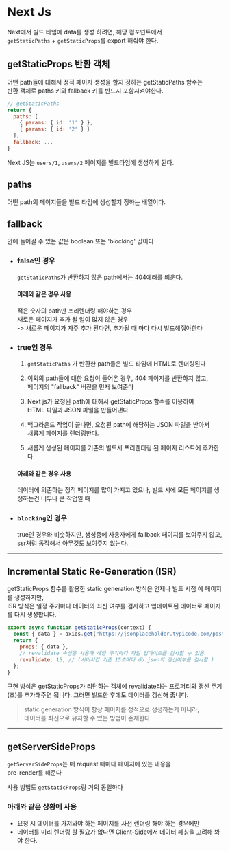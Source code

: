 # Next Js

Next에서 빌드 타임에 data를 생성 하려면, 해당 컴포넌트에서<br>
`getStaticPaths` + `getStaticProps`를 export 해줘야 한다.

## getStaticProps 반환 객체

어떤 path들에 대해서 정적 페이지 생성을 할지 정하는 getStaticPaths 함수는<br>
반환 객체로 paths 키와 fallback 키를 반드시 포함시켜야한다.

```js
// getStaticPaths
return {
  paths: [
    { params: { id: '1' } },
    { params: { id: '2' } }
  ],
  fallback: ...
}
```

Next JS는 `users/1`, `users/2` 페이지를 빌드타임에 생성하게 된다.

## paths

어떤 path의 페이지들을 빌드 타임에 생성할지 정하는 배열이다.

## fallback

안에 들어갈 수 있는 값은 boolean 또는 'blocking' 값이다

- ### false인 경우

  `getStaticPaths`가 반환하지 않은 path에서는 404에러를 띄운다.

  #### 아래와 같은 경우 사용

  적은 숫자의 path만 프리렌더링 해야하는 경우<br>
  새로운 페이지가 추가 될 일이 많지 않은 경우<br>
  -> 새로운 페이지가 자주 추가 된다면, 추가될 때 마다 다시 빌드해줘야한다

- ### true인 경우

  1. `getStaticPaths` 가 반환한 path들은 빌드 타임에 HTML로 렌더링된다

  2. 이외의 path들에 대한 요청이 들어온 경우, 404 페이지를 반환하지 않고,<br> 페이지의 "fallback" 버전을 먼저 보여준다

  3. Next js가 요청된 path에 대해서 getStaticProps 함수를 이용하여<br>
     HTML 파일과 JSON 파일을 만들어낸다

  4. 백그라운드 작업이 끝나면, 요청된 path에 해당하는 JSON 파일을 받아서<br>
     새롭게 페이지를 렌더링한다.

  5. 새롭게 생성된 페이지를 기존의 빌드시 프리렌더링 된 페이지 리스트에 추가한다.

  #### 아래와 같은 경우 사용

  데이터에 의존하는 정적 페이지를 많이 가지고 있으나, 빌드 시에 모든 페이지를 생성하는건 너무나 큰 작업일 때

- ### `blocking`인 경우

  true인 경우와 비슷하지만, 생성중에 사용자에게 fallback 페이지를 보여주지 않고,<br>
  ssr처럼 동작해서 아무것도 보여주지 않는다.

<hr>

## Incremental Static Re-Generation (ISR)

getStaticProps 함수를 활용한 static generation 방식은 언제나 빌드 시점 에 페이지를 생성하지만,<br>ISR 방식은 일정 주기마다 데이터의 최신 여부를 검사하고 업데이트된 데이터로 페이지를 다시 생성합니다.

```js
export async function getStaticProps(context) {
  const { data } = axios.get("https://jsonplaceholder.typicode.com/posts");
  return {
    props: { data },
    // revalidate 속성을 사용해 해당 주기마다 파일 업데이트를 검사할 수 있음.
    revalidate: 15, // (서버시간 기준 15초마다 db.json의 갱신여부를 검사함.)
  };
}
```

구현 방식은 getStaticProps가 리턴하는 객체에 revalidate라는 프로퍼티와 갱신 주기(초)를 추가해주면 됩니다. 그러면 빌드한 후에도 데이터를 갱신해 줍니다.

> static generation 방식이 항상 페이지를 정적으로 생성하는게 아니라,<br>
> 데이터를 최신으로 유지할 수 있는 방법이 존재한다

<hr>

## getServerSideProps

`getServerSideProps`는 매 request 때마다 페이지에 있는 내용을<br>
pre-render를 해준다

사용 방법도 `getStaticProps`랑 거의 동일하다

### 아래와 같은 상황에 사용

- 요청 시 데이터를 가져와야 하는 페이지를 사전 렌더링 해야 하는 경우에만
- 데이터를 미리 렌더링 할 필요가 없다면 Client-Side에서 데이터 페칭을 고려해 봐야 한다.
